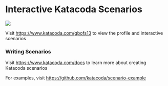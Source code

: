 # Interactive Katacoda Scenarios

[![](http://shields.katacoda.com/katacoda/gbofs13/count.svg)](https://www.katacoda.com/gbofs13 "Get your profile on Katacoda.com")

Visit https://www.katacoda.com/gbofs13 to view the profile and interactive scenarios

### Writing Scenarios
Visit https://www.katacoda.com/docs to learn more about creating Katacoda scenarios

For examples, visit https://github.com/katacoda/scenario-example

